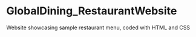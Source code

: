 # GlobalDining_RestaurantWebsite
Website showcasing sample restaurant menu, coded with HTML and CSS

